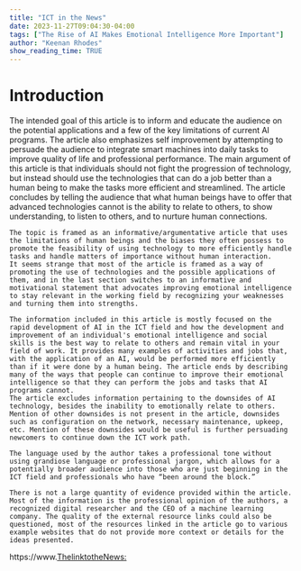 ```yaml
---
title: "ICT in the News"
date: 2023-11-27T09:04:30-04:00
tags: ["The Rise of AI Makes Emotional Intelligence More Important"]
author: "Keenan Rhodes"
show_reading_time: TRUE
---
```



# Introduction

The intended goal of this article is to inform and educate the audience on the potential applications and a few of the key limitations of current AI programs. The article also emphasizes self improvement by attempting to persuade the audience to integrate smart machines into daily tasks to improve quality of life and professional performance. The main argument of this article is that individuals should not fight the progression of technology, but instead should use the technologies that can do a job better than a human being to make the tasks more efficient and streamlined.
	The article concludes by telling the audience that what human beings have to offer that advanced technologies cannot is the ability to relate to others, to show understanding, to listen to others, and to nurture human connections.

	The topic is framed as an informative/argumentative article that uses the limitations of human beings and the biases they often possess to promote the feasibility of using technology to more efficiently handle tasks and handle matters of importance without human interaction.
	It seems strange that most of the article is framed as a way of promoting the use of technologies and the possible applications of them, and in the last section switches to an informative and motivational statement that advocates improving emotional intelligence to stay relevant in the working field by recognizing your weaknesses and turning them into strengths.

	The information included in this article is mostly focused on the rapid development of AI in the ICT field and how the development and improvement of an individual's emotional intelligence and social skills is the best way to relate to others and remain vital in your field of work. It provides many examples of activities and jobs that, with the application of an AI, would be performed more efficiently than if it were done by a human being. The article ends by describing many of the ways that people can continue to improve their emotional intelligence so that they can perform the jobs and tasks that AI programs cannot. 
	The article excludes information pertaining to the downsides of AI technology, besides the inability to emotionally relate to others. Mention of other downsides is not present in the article, downsides such as configuration on the network, necessary maintenance, upkeep, etc. Mention of these downsides would be useful is further persuading newcomers to continue down the ICT work path.

	The language used by the author takes a professional tone without using grandiose language or professional jargon, which allows for a potentially broader audience into those who are just beginning in the ICT field and professionals who have “been around the block.”

	There is not a large quantity of evidence provided within the article. Most of the information is the professional opinion of the authors, a recognized digital researcher and the CEO of a machine learning company. The quality of the external resource links could also be questioned, most of the resources linked in the article go to various example websites that do not provide more context or details for the ideas presented.


https://www.[ThelinktotheNews:
](https://hbr.org/2017/02/the-rise-of-ai-makes-emotional-intelligence-more-important)
